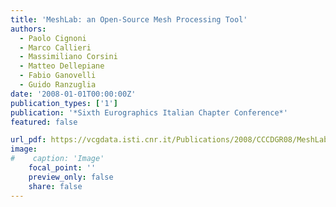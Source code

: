 ```yaml
---
title: 'MeshLab: an Open-Source Mesh Processing Tool'
authors:
  - Paolo Cignoni
  - Marco Callieri
  - Massimiliano Corsini
  - Matteo Dellepiane
  - Fabio Ganovelli
  - Guido Ranzuglia
date: '2008-01-01T00:00:00Z'
publication_types: ['1']
publication: '*Sixth Eurographics Italian Chapter Conference*'
featured: false

url_pdf: https://vcgdata.isti.cnr.it/Publications/2008/CCCDGR08/MeshLabEGIT.final.pdf
image:
#    caption: 'Image'
    focal_point: ''
    preview_only: false
    share: false
---
```

